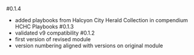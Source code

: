 #0.1.4
- added playbooks from Halcyon City Herald Collection in compendium HCHC Playbooks
#0.1.3
- validated v9 compatibility
#0.1.2
- first version of revised module
- version numbering aligned with versions on original module

